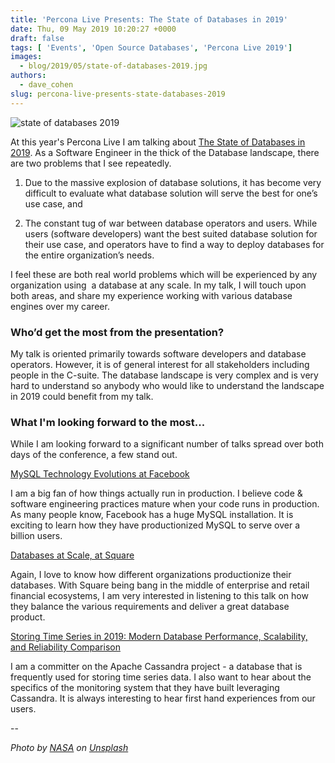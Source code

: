 ```yaml
---
title: 'Percona Live Presents: The State of Databases in 2019'
date: Thu, 09 May 2019 10:20:27 +0000
draft: false
tags: [ 'Events', 'Open Source Databases', 'Percona Live 2019']
images:
  - blog/2019/05/state-of-databases-2019.jpg
authors:
  - dave_cohen
slug: percona-live-presents-state-databases-2019
---
```


![state of databases 2019](blog/2019/05/state-of-databases-2019.jpg)

At this year's Percona Live I am talking about [The State of Databases in 2019](https://www.percona.com/live/19/sessions/the-state-of-databases-in-2019). As a Software Engineer in the thick of the Database landscape, there are two problems that I see repeatedly.

1.  Due to the massive explosion of database solutions, it has become very difficult to evaluate what database solution will serve the best for one’s use case, and
    
2.  The constant tug of war between database operators and users. While users (software developers) want the best suited database solution for their use case, and operators have to find a way to deploy databases for the entire organization’s needs.

I feel these are both real world problems which will be experienced by any organization using  a database at any scale. In my talk, I will touch upon both areas, and share my experience working with various database engines over my career.

### Who’d get the most from the presentation?

My talk is oriented primarily towards software developers and database operators. However, it is of general interest for all stakeholders including people in the C-suite. The database landscape is very complex and is very hard to understand so anybody who would like to understand the landscape in 2019 could benefit from my talk.

### What I'm looking forward to the most...

While I am looking forward to a significant number of talks spread over both days of the conference, a few stand out. 

[MySQL Technology Evolutions at Facebook](https://www.percona.com/live/19/sessions/mysql-technology-evolutions-at-facebook) 

I am a big fan of how things actually run in production. I believe code & software engineering practices mature when your code runs in production. As many people know, Facebook has a huge MySQL installation. It is exciting to learn how they have productionized MySQL to serve over a billion users. 

[Databases at Scale, at Square](https://www.percona.com/live/19/sessions/databases-at-scale-at-square) 

Again, I love to know how different organizations productionize their databases. With Square being bang in the middle of enterprise and retail financial ecosystems, I am very interested in listening to this talk on how they balance the various requirements and deliver a great database product. 

[Storing Time Series in 2019: Modern Database Performance, Scalability, and Reliability Comparison](https://www.percona.com/live/19/sessions/storing-time-series-in-2019-modern-database-performance-scalability-and-reliability-comparison) 

I am a committer on the Apache Cassandra project - a database that is frequently used for storing time series data. I also want to hear about the specifics of the monitoring system that they have built leveraging Cassandra. It is always interesting to hear first hand experiences from our users. 

-- 

_Photo by [NASA](https://unsplash.com/photos/Q1p7bh3SHj8?utm_source=unsplash&utm_medium=referral&utm_content=creditCopyText) on [Unsplash](https://unsplash.com/search/photos/data?utm_source=unsplash&utm_medium=referral&utm_content=creditCopyText)_